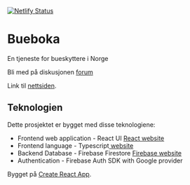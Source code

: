 [![Netlify Status](https://api.netlify.com/api/v1/badges/176691ac-bee6-42e2-9ff2-82c9543d8b83/deploy-status)](https://app.netlify.com/sites/bueskytterens-assistent/deploys)

# Bueboka
En tjeneste for bueskyttere i Norge

Bli med på diskusjonen [forum](https://github.com/Aaronshades/Bueboka/discussions)

Link til [nettsiden](https://bueboka.no).

## Teknologien

Dette prosjektet er bygget med disse teknologiene:

- Frontend web application - React UI [React website](https://reactjs.org/)
- Frontend language - Typescript[ website](https://www.typescriptlang.org/)
- Backend Database - Firebase Firestore [Firebase website](https://firebase.google.com/)
- Authentication - Firebase Auth SDK with Google provider

Bygget på [Create React App](https://github.com/facebook/create-react-app).
